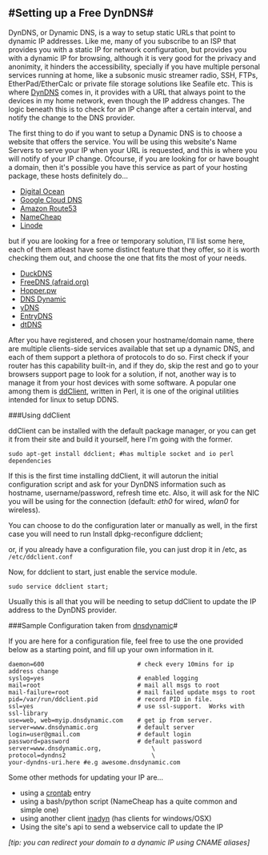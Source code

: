 #Setting up a Free DynDNS#
---

DynDNS, or Dynamic DNS, is a way to setup static URLs that point to dynamic IP
addresses. Like me, many of you subscribe to an ISP that provides you with a static
IP for network configuration, but provides you with a dynamic IP for browsing, although it
is very good for the privacy and anonimity, it hinders the accessibility, specially
if you have multiple personal services running at home, like a subsonic music
streamer radio, SSH, FTPs, EtherPad/EtherCalc or private file storage solutions like Seafile etc. This is
where [DynDNS][1] comes in, it provides with a URL that always point to the devices in my
home network, even though the IP address changes. The logic beneath this is to check for an
IP change after a certain interval, and notify the change to the DNS provider.  

The first thing to do if you want to setup a Dynamic DNS is to choose a website that
offers the service. You will be using this website's Name Servers to serve your IP
when your URL is requested, and this is where you will notify of your IP change.
Ofcourse, if you are looking for or have bought a domain, then it's possible you 
have this service as part of your hosting package, these hosts definitely do...

* [Digital Ocean][2]
* [Google Cloud DNS][3]
* [Amazon Route53][4]
* [NameCheap][5]
* [Linode][6]


but if you are looking for a free or temporary solution, I'll list some here, each of
them atleast have some distinct feature that they offer, so it is worth checking them
out, and choose the one that fits the most of your needs.

* [DuckDNS][7]
* [FreeDNS (afraid.org)][8]
* [Hopper.pw][9]
* [DNS Dynamic][10]
* [yDNS][11]
* [EntryDNS][12]
* [dtDNS][13]

After you have registered, and chosen your hostname/domain name, there are multiple 
clients-side services available that set up a dynamic DNS, and each of them
support a plethora of protocols to do so. First check if your router has this
capability built-in, and if they do, skip the rest and go to your browsers
support page to look for a solution, if not, another way is to manage it from your
host devices with some software. A popular one among them is [ddClient][14],
written in Perl, it is one of the original utilities intended for linux to setup
DDNS.

###Using ddClient

ddClient can be installed with the default package manager, or you can get it from
their site and build it yourself, here I'm going with the former.

    sudo apt-get install ddclient; #has multiple socket and io perl dependencies

If this is the first time installing ddClient, it will autorun the initial
configuration script and ask for your DynDNS information such as hostname,
username/password, refresh time etc. Also, it will ask for the NIC you will be using
for the connection (default: *eth0* for wired, *wlan0* for wireless). 

You can choose to do the configuration later or manually as well, in the first case
you will need to run
Install
    dpkg-reconfigure ddclient;

or, if you already have a configuration file, you can just drop it in /etc, as 
`/etc/ddclient.conf`

Now, for ddclient to start, just enable the service module.

    sudo service ddclient start;

Usually this is all that you will be needing to setup ddClient to update the IP
address to the DynDNS provider.

###Sample Configuration taken from [dnsdynamic][10]#

If you are here for a configuration file, feel free to use the one provided below as
a starting point, and fill up your own information in it.

    daemon=600                          # check every 10mins for ip address change
    syslog=yes                          # enabled logging
    mail=root                           # mail all msgs to root
    mail-failure=root                   # mail failed update msgs to root
    pid=/var/run/ddclient.pid           # record PID in file.
    ssl=yes                             # use ssl-support.  Works with ssl-library
    use=web, web=myip.dnsdynamic.com    # get ip from server.
    server=www.dnsdynamic.org           # default server
    login=user@gmail.com                # default login
    password=password                   # default password
    server=www.dnsdynamic.org,              \
    protocol=dyndns2                        \
    your-dyndns-uri.here #e.g awesome.dnsdynamic.com

Some other methods for updating your IP are...
* using a [crontab][15] entry
* using a bash/python script (NameCheap has a quite common and simple one)
* using another client [inadyn][16] (has clients for windows/OSX)
* Using the site's api to send a webservice call to update the IP

*[tip: you can redirect your domain to a dynamic IP using CNAME aliases]*


[1]: http://en.wikipedia.org/wiki/Dynamic_DNS
[2]: https://www.digitalocean.com/
[3]: https://developers.google.com/cloud-dns/
[4]: http://aws.amazon.com/route53/
[5]: https://www.namecheap.com/
[6]: https://www.linode.com/
[7]: http://duckdns.org/
[8]: https://freedns.afraid.org/
[9]: https://www.hopper.pw/
[10]: http://www.dnsdynamic.org
[11]: https://ydns.eu/
[12]: https://entrydns.net/
[13]: https://www.dtdns.com/
[14]: http://sourceforge.net/projects/ddclient/
[15]: http://pubs.opengroup.org/onlinepubs/9699919799/utilities/crontab.html
[16]: http://www.inatech.eu/inadyn/
